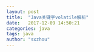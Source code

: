 ```yaml
---
layout: post
title:  "Java关键字volatile解析"
date:   2017-12-09 14:50:21
categories: java
tags: java
author: "sxzhou"
---
```


